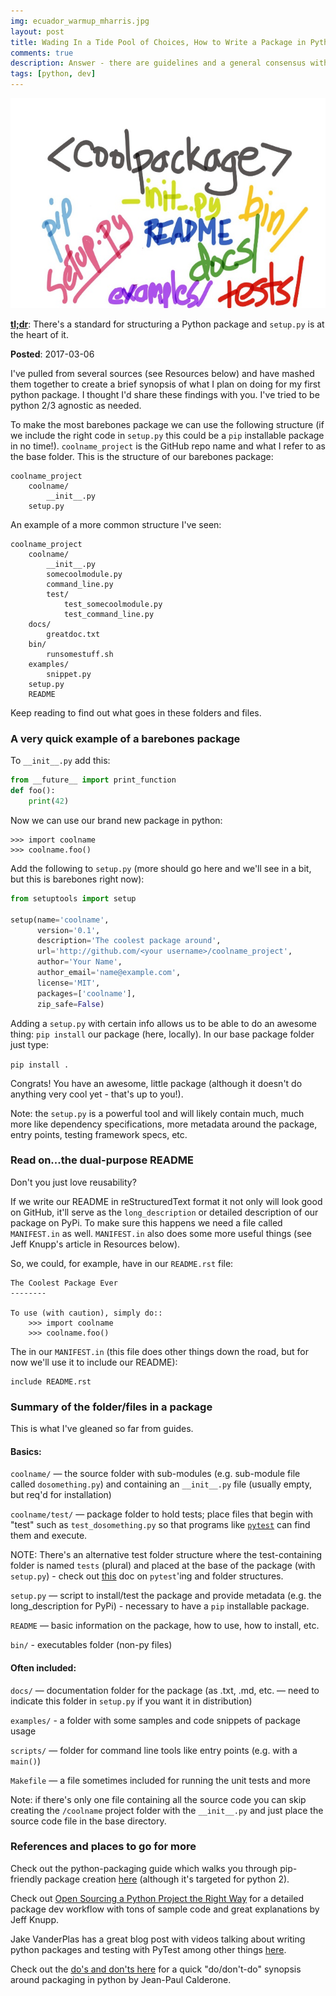 ```yaml
---
img: ecuador_warmup_mharris.jpg
layout: post
title: Wading In a Tide Pool of Choices, How to Write a Package in Python?
comments: true
description: Answer - there are guidelines and a general consensus with a touch of flexibility
tags: [python, dev]
---
```


![](/img/packages1/whatspackage.jpg)


[**tl;dr**](https://en.wikipedia.org/wiki/TL;DR):  There's a standard for structuring a Python package and `setup.py` is at the heart of it.

**Posted**:  2017-03-06

I've pulled from several sources (see Resources below) and have mashed them together to create a brief synopsis of what I plan on doing for my first python package.  I thought I'd share these findings with you.  I've tried to be python 2/3 agnostic as needed.

To make the most barebones package we can use the following structure (if we include the right code in `setup.py` this could be a `pip` installable package in no time!).  `coolname_project` is the GitHub repo name and what I refer to as the base folder.  This is the structure of our barebones package:

```
coolname_project
    coolname/
        __init__.py
    setup.py
```

An example of a more common structure I've seen:

```
coolname_project
    coolname/
        __init__.py
        somecoolmodule.py
        command_line.py
        test/
            test_somecoolmodule.py
            test_command_line.py
    docs/
        greatdoc.txt
    bin/
        runsomestuff.sh
    examples/
        snippet.py
    setup.py
    README
```

Keep reading to find out what goes in these folders and files.

### A very quick example of a barebones package


To `__init__.py` add this:

```python
from __future__ import print_function
def foo():
    print(42)
```

Now we can use our brand new package in python:

```shell
>>> import coolname
>>> coolname.foo()
```




Add the following to `setup.py` (more should go here and we'll see in a bit, but this is barebones right now):

```python
from setuptools import setup

setup(name='coolname',
      version='0.1',
      description='The coolest package around',
      url='http://github.com/<your username>/coolname_project',
      author='Your Name',
      author_email='name@example.com',
      license='MIT',
      packages=['coolname'],
      zip_safe=False)
```

Adding a `setup.py` with certain info allows us to be able to do an awesome thing: `pip install` our package (here, locally).  In our base package folder just type:

`pip install .`

Congrats!  You have an awesome, little package (although it doesn't do anything very cool yet - that's up to you!).

Note:  the `setup.py` is a powerful tool and will likely contain much, much more like dependency specifications, more metadata around the package, entry points, testing framework specs, etc.

### Read on...the dual-purpose README

Don't you just love reusability?

If we write our README in reStructuredText format it not only will look good on GitHub, it'll serve as the `long_description` or detailed description of our package on PyPi.  To make sure this happens we need a file called `MANIFEST.in` as well.  `MANIFEST.in` also does some more useful things (see Jeff Knupp's article in Resources below).

So, we could, for example, have in our `README.rst` file:

```
The Coolest Package Ever
--------

To use (with caution), simply do::
    >>> import coolname
    >>> coolname.foo()
```

The in our `MANIFEST.in` (this file does other things down the road, but for now we'll use it to include our README):

```
include README.rst
```

### Summary of the folder/files in a package

This is what I've gleaned so far from guides.

#### Basics:

`coolname/` — the source folder with sub-modules (e.g. sub-module file called `dosomething.py`) and containing an `__init__.py` file (usually empty, but req'd for installation)

`coolname/test/` — package folder to hold tests; place files that begin with "test" such as `test_dosomething.py` so that programs like [`pytest`](http://doc.pytest.org/en/latest/contents.html) can find them and execute.

NOTE:  There's an alternative test folder structure where the test-containing folder is named `tests` (plural) and placed at the base of the package (with `setup.py`) - check out [this](http://doc.pytest.org/en/latest/goodpractices.html) doc on `pytest`'ing and folder structures.

`setup.py` — script to install/test the package and provide metadata (e.g. the long_description for PyPi) - necessary to have a `pip` installable package.

`README` — basic information on the package, how to use, how to install, etc.

`bin/` - executables folder (non-py files)

#### Often included:

`docs/` — documentation folder for the package (as .txt, .md, etc. — need to indicate this folder in `setup.py` if you want it in distribution)

`examples/` - a folder with some samples and code snippets of package usage


`scripts/` — folder for command line tools like entry points (e.g. with a `main()`)

`Makefile` — a file sometimes included for running the unit tests and more



Note:   if there's only one file containing all the source code you can skip creating the `/coolname` project folder with the `__init__.py` and just place the source code file in the base directory.

### References and places to go for more

Check out the python-packaging guide which walks you through pip-friendly package creation [here](https://python-packaging.readthedocs.io/en/latest/) (although it's targeted for python 2). 

Check out [Open Sourcing a Python Project the Right Way](https://www.jeffknupp.com/blog/2013/08/16/open-sourcing-a-python-project-the-right-way/) for a detailed package dev workflow with tons of sample code and great explanations by Jeff Knupp.

Jake VanderPlas has a great blog post with videos talking about writing python packages and testing with PyTest among other things [here](http://jakevdp.github.io/blog/2017/03/03/reproducible-data-analysis-in-jupyter/).

Check out the [do's and don'ts here](http://as.ynchrono.us/2007/12/filesystem-structure-of-python-project_21.html) for a quick "do/don't-do" synopsis around packaging in python by Jean-Paul Calderone.
